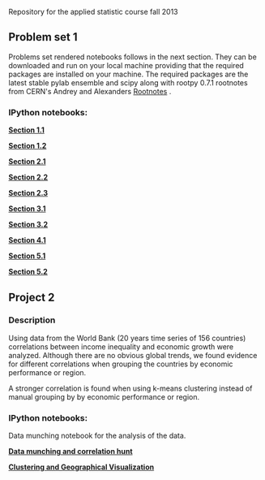 Repository for the applied statistic course fall 2013



## Problem set 1
Problems set rendered notebooks follows in the next section.
They can be downloaded and run on your local machine providing that the required packages are installed on your machine.
The required packages are the latest stable pylab ensemble and scipy along with rootpy 0.7.1 rootnotes from CERN's Andrey and Alexanders
[Rootnotes](https://gist.github.com/mazurov/6194738) .


### IPython notebooks:

[**Section 1.1**](http://nbviewer.ipython.org/urls/raw.github.com/giulioungaretti/stats2013/master/ProblemSet/1.1.ipynb)

[**Section 1.2**](http://nbviewer.ipython.org/urls/raw.github.com/giulioungaretti/stats2013/master/ProblemSet/1.2.ipynb)

[**Section 2.1**](http://nbviewer.ipython.org/urls/raw.github.com/giulioungaretti/stats2013/master/ProblemSet/2.1.ipynb)

[**Section 2.2**](http://nbviewer.ipython.org/urls/raw.github.com/giulioungaretti/stats2013/master/ProblemSet/2.2.ipynb)

[**Section 2.3**](http://nbviewer.ipython.org/urls/raw.github.com/giulioungaretti/stats2013/master/ProblemSet/2.3.ipynb)

[**Section 3.1**](http://nbviewer.ipython.org/urls/raw.github.com/giulioungaretti/stats2013/master/ProblemSet/3.1.ipynb)

[**Section 3.2**](http://nbviewer.ipython.org/urls/raw.github.com/giulioungaretti/stats2013/master/ProblemSet/3.2.ipynb)

[**Section 4.1**](http://nbviewer.ipython.org/urls/raw.github.com/giulioungaretti/stats2013/master/ProblemSet/4.1.ipynb)

[**Section 5.1**](http://nbviewer.ipython.org/urls/raw.github.com/giulioungaretti/stats2013/master/ProblemSet/5.1.ipynb)


[**Section 5.2**](http://nbviewer.ipython.org/urls/raw.github.com/giulioungaretti/stats2013/master/ProblemSet/5.2.ipynb)



## Project 2

### Description 

Using data from the World Bank (20 years time series of 156 countries) correlations between income inequality and economic growth were analyzed. Although there are no obvious global trends, we  found  evidence for different correlations when grouping the countries by economic performance or region.

A stronger correlation is found when using k-means clustering instead of manual grouping by  by economic performance or region.



### IPython notebooks:
Data munching notebook  for the analysis of the data.

[**Data munching and correlation hunt**](http://nbviewer.ipython.org/urls/raw.github.com/giulioungaretti/stats2013/master/Project2/Data_munching_final.ipynb)

[**Clustering and Geographical Visualization**](http://nbviewer.ipython.org/urls/raw.github.com/giulioungaretti/stats2013/master/Project2/clustering.ipynb)


